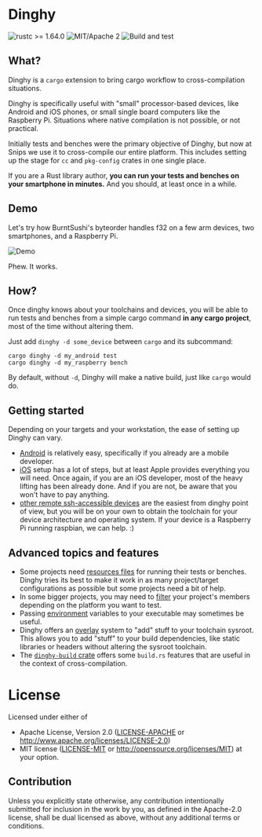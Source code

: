 # Dinghy

![rustc >= 1.64.0](https://img.shields.io/badge/rustc-%3E%3D1.64.0-brightgreen)
![MIT/Apache 2](https://img.shields.io/crates/l/dinghy)
![Build and test](https://github.com/snipsco/dinghy/workflows/Build%20and%20test/badge.svg)

## What?

Dinghy is a `cargo` extension to bring cargo workflow to cross-compilation situations.

Dinghy is specifically useful with "small" processor-based devices, like
Android and iOS phones, or small single board computers like the Raspberry Pi.
Situations where native compilation is not possible, or not practical.

Initially tests and benches were the primary objective of Dinghy, but now
at Snips we use it to cross-compile our entire platform. This includes setting
up the stage for `cc` and `pkg-config` crates in one single place.

If you are a Rust library author, **you can run your tests and benches on
your smartphone in minutes.** And you should, at least once in a while.

## Demo

Let's try how BurntSushi's byteorder handles f32 on a few arm devices, two
smartphones, and a Raspberry Pi.

![Demo](docs/demo.gif)

Phew. It works.

## How?

Once dinghy knows about your toolchains and devices, you will be able to run 
tests and benches from a simple cargo command **in any cargo project**, most of
the time without altering them.

Just add `dinghy -d some_device` between `cargo` and its subcommand:

```
cargo dinghy -d my_android test
cargo dinghy -d my_raspberry bench
```

By default, without `-d`, Dinghy will make a native build, just like `cargo` would do.

## Getting started

Depending on your targets and your workstation, the ease of setting
up Dinghy can vary. 

* [Android](docs/android.md) is relatively easy, specifically if you already are
a mobile developer.
* [iOS](docs/ios.md) setup has a lot of steps, but at least Apple provides everything
you will need. Once again, if you are an iOS developer, most of the heavy lifting has
been already done. And if you are not, be aware that you won't have to pay anything.
* [other remote ssh-accessible devices](docs/ssh.md) are the easiest from dinghy point of view,
but you will be on your own to obtain the toolchain for your device architecture and
operating system. If your device is a Raspberry Pi running raspbian, we can help. :)

## Advanced topics and features

* Some projects need [resources files](docs/files.md) for running their tests or benches. Dinghy
tries its best to make it work in as many project/target configurations as
possible but some projects need a bit of help.
* In some bigger projects, you may need to [filter](docs/filter.md) your project's members depending
on the platform you want to test.
* Passing [environment](docs/vars.md) variables to your executable may sometimes be useful.
* Dinghy offers an [overlay](docs/overlay.md) system to "add" stuff to your toolchain 
sysroot. This allows you to add "stuff" to your build dependencies, like static libraries or headers
without altering the sysroot toolchain.
* The [`dinghy-build` crate](docs/dinghy-build.md) offers some `build.rs` features that are useful in
the context of cross-compilation.

# License

Licensed under either of
 * Apache License, Version 2.0 ([LICENSE-APACHE](LICENSE-APACHE) or http://www.apache.org/licenses/LICENSE-2.0)
 * MIT license ([LICENSE-MIT](LICENSE-MIT) or http://opensource.org/licenses/MIT)
at your option.

## Contribution

Unless you explicitly state otherwise, any contribution intentionally submitted
for inclusion in the work by you, as defined in the Apache-2.0 license, shall
be dual licensed as above, without any additional terms or conditions.
